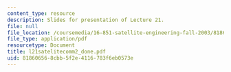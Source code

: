 ```yaml
---
content_type: resource
description: Slides for presentation of Lecture 21.
file: null
file_location: /coursemedia/16-851-satellite-engineering-fall-2003/818606568cbb5f2e4116783f6eb0573e_l21satelitecomm2_done.pdf
file_type: application/pdf
resourcetype: Document
title: l21satelitecomm2_done.pdf
uid: 81860656-8cbb-5f2e-4116-783f6eb0573e
---
```

